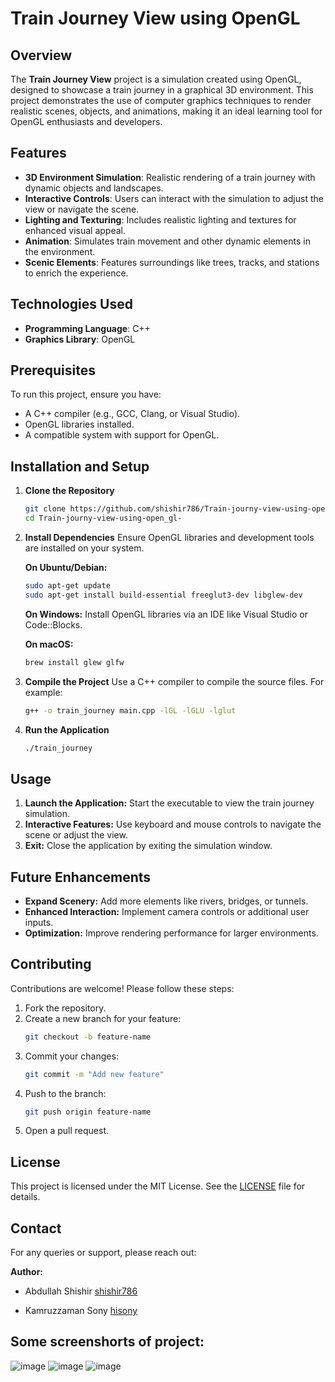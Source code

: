 # Train Journey View using OpenGL

## Overview

The **Train Journey View** project is a simulation created using OpenGL, designed to showcase a train journey in a graphical 3D environment. This project demonstrates the use of computer graphics techniques to render realistic scenes, objects, and animations, making it an ideal learning tool for OpenGL enthusiasts and developers.

## Features

- **3D Environment Simulation**: Realistic rendering of a train journey with dynamic objects and landscapes.
- **Interactive Controls**: Users can interact with the simulation to adjust the view or navigate the scene.
- **Lighting and Texturing**: Includes realistic lighting and textures for enhanced visual appeal.
- **Animation**: Simulates train movement and other dynamic elements in the environment.
- **Scenic Elements**: Features surroundings like trees, tracks, and stations to enrich the experience.

## Technologies Used

- **Programming Language**: C++
- **Graphics Library**: OpenGL

## Prerequisites

To run this project, ensure you have:

- A C++ compiler (e.g., GCC, Clang, or Visual Studio).
- OpenGL libraries installed.
- A compatible system with support for OpenGL.

## Installation and Setup

1. **Clone the Repository**

   ```bash
   git clone https://github.com/shishir786/Train-journy-view-using-open_gl-.git
   cd Train-journy-view-using-open_gl-
   ```

2. **Install Dependencies**
   Ensure OpenGL libraries and development tools are installed on your system.

   **On Ubuntu/Debian:**

   ```bash
   sudo apt-get update
   sudo apt-get install build-essential freeglut3-dev libglew-dev
   ```

   **On Windows:**
   Install OpenGL libraries via an IDE like Visual Studio or Code::Blocks.

   **On macOS:**

   ```bash
   brew install glew glfw
   ```

3. **Compile the Project**
   Use a C++ compiler to compile the source files. For example:

   ```bash
   g++ -o train_journey main.cpp -lGL -lGLU -lglut
   ```

4. **Run the Application**
   ```bash
   ./train_journey
   ```

## Usage

1. **Launch the Application:** Start the executable to view the train journey simulation.
2. **Interactive Features:** Use keyboard and mouse controls to navigate the scene or adjust the view.
3. **Exit:** Close the application by exiting the simulation window.

## Future Enhancements

- **Expand Scenery:** Add more elements like rivers, bridges, or tunnels.
- **Enhanced Interaction:** Implement camera controls or additional user inputs.
- **Optimization:** Improve rendering performance for larger environments.

## Contributing

Contributions are welcome! Please follow these steps:

1. Fork the repository.
2. Create a new branch for your feature:
   ```bash
   git checkout -b feature-name
   ```
3. Commit your changes:
   ```bash
   git commit -m "Add new feature"
   ```
4. Push to the branch:
   ```bash
   git push origin feature-name
   ```
5. Open a pull request.

## License

This project is licensed under the MIT License. See the [LICENSE](LICENSE) file for details.

## Contact

For any queries or support, please reach out:

**Author:**
- Abdullah Shishir [shishir786](https://github.com/shishir786)

- Kamruzzaman Sony [hisony](https://github.com/hisony)

## Some screenshorts of project:

![image](https://github.com/shishir786/Train-journy-view-using-open_gl-/assets/112066110/fdc0205f-678b-4751-89e6-afc926ed4a8b)
![image](https://github.com/shishir786/Train-journy-view-using-open_gl-/assets/112066110/b764f1d8-1841-40ec-8cbd-1464abd8cfa1)
![image](https://github.com/shishir786/Train-journy-view-using-open_gl-/assets/112066110/e6a51424-cc7b-4129-8ac8-da5e1538d85e)
